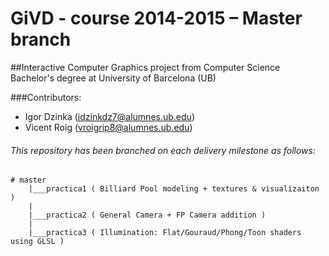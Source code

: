
GiVD - course 2014-2015 – Master branch
=================================================

##Interactive Computer Graphics project from Computer Science Bachelor's degree at University of Barcelona (UB)

###Contributors:
* Igor Dzinka (idzinkdz7@alumnes.ub.edu)
* Vicent Roig (vroigrip8@alumnes.ub.edu)

###### This repository has been branched on each delivery milestone as follows:
```
# master
    |___practica1 ( Billiard Pool modeling + textures & visualizaiton )
    |
    |___practica2 ( General Camera + FP Camera addition )
    |
    |___practica3 ( Illumination: Flat/Gouraud/Phong/Toon shaders using GLSL )
```
